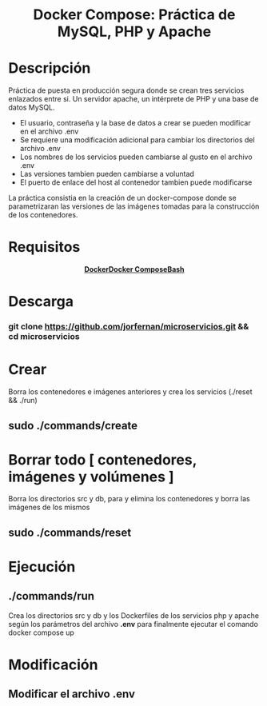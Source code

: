 <h1 align="center">Docker Compose: Práctica de MySQL, PHP y Apache</h1>

# Descripción

Práctica de puesta en producción segura donde se crean tres servicios enlazados entre si. Un servidor apache, un intérprete de PHP y una base de datos MySQL.

- El usuario, contraseña y la base de datos a crear se pueden modificar en el archivo .env
- Se requiere una modificación adicional para cambiar los directorios del archivo .env
- Los nombres de los servicios pueden cambiarse al gusto en el archivo .env
- Las versiones tambien pueden cambiarse a voluntad
- El puerto de enlace del host al contenedor tambien puede modificarse

La práctica consistia en la creación de un docker-compose donde se parametrizaran las versiones de las imágenes tomadas para la construcción de los contenedores.

# Requisitos
<div style="display:flex;justify-content:center;align-items:center;">
<a href="https://docs.docker.com/engine/install/"><strong>Docker</strong></a>
<a href="https://docs.docker.com/compose/install/"><strong>Docker Compose</strong></a>
<a href="https://www.gnu.org/software/bash/manual/bashref.html" width=100 height=100><strong>Bash</strong></a>
</div>

# Descarga
###    git clone https://github.com/jorfernan/microservicios.git && cd microservicios

# Crear
Borra los contenedores e imágenes anteriores y crea los servicios (./reset && ./run)

##  sudo ./commands/create

# Borrar todo [ contenedores, imágenes y volúmenes ]
Borra los directorios src y db, para y elimina los contenedores y borra las imágenes de los mismos
##  sudo ./commands/reset

# Ejecución
##  ./commands/run
Crea los directorios src y db y los Dockerfiles de los servicios php y apache según los parámetros del archivo **.env** para finalmente ejecutar el comando docker compose up

# Modificación
##    Modificar el archivo **.env**
